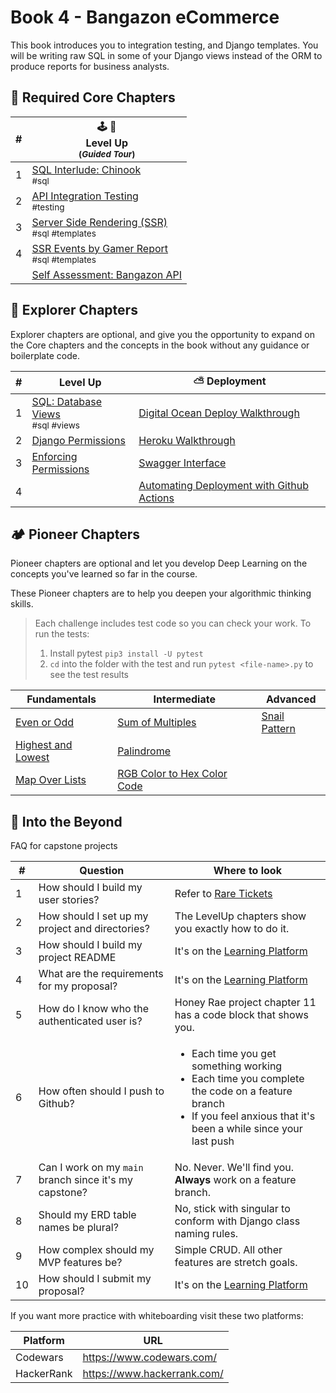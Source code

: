 # Book 4 - Bangazon eCommerce

This book introduces you to integration testing, and  Django templates. You will be writing raw SQL in some of your Django views instead of the ORM to produce reports for business analysts.

## 🍎 Required Core Chapters

| # | 🕹 🎲 <br/> Level Up <br/><sub>(_Guided Tour_)</sub> |
|--|--|
| 1 | [SQL Interlude: Chinook](./chapters/CHINOOK.md) <br/> <sub style="font-size:0.85rem;">#sql</sub> |
| 2 | [API Integration Testing](./chapters/TESTING.md) <br/> <sub style="font-size:0.85rem;">#testing</sub> |
| 3 | [Server Side Rendering (SSR)](./chapters/DJANGO_TEMPLATES.md) <br/> <sub style="font-size:0.85rem;">#sql #templates</sub> |
| 4 | [SSR Events by Gamer Report](./chapters/LU_EVENTS_BY_GAMER.md) <br/> <sub style="font-size:0.85rem;">#sql #templates</sub> |
| | [Self Assessment: Bangazon API](./chapters/BANG_SETUP.md) |

## 🧭 Explorer Chapters

Explorer chapters are optional, and give you the opportunity to expand on the Core chapters and the concepts in the book without any guidance or boilerplate code.

| # | Level Up | ⛅️ Deployment |
|--|--|--|
| 1 | [SQL: Database Views](./chapters/DB_VIEWS.md) <br/> <sub style="font-size:0.85rem;">#sql #views</sub> |[Digital Ocean Deploy Walkthrough](./chapters/DEPLOY_DJANGO_01.md) |
| 2 | [Django Permissions](./chapters/DJANGO_PERMISSIONS.md) | [Heroku Walkthrough](./chapters/HEROKU_DEPLOYMENT.md) |
| 3 | [Enforcing Permissions](./chapters/DJANGO_ENFORCING_PERMISSIONS.md) | [Swagger Interface](./chapters/SWAGGER.md) |
| 4 |  | [Automating Deployment with Github Actions](./chapters/GITHUB_ACTIONS.md) |

## 🏕 Pioneer Chapters

Pioneer chapters are optional and let you develop Deep Learning on the concepts you've learned so far in the course.

These Pioneer chapters are to help you deepen your algorithmic thinking skills.

> Each challenge includes test code so you can check your work. To run the tests:
>    1. Install pytest `pip3 install -U pytest`
>    2. `cd` into the folder with the test and run `pytest <file-name>.py` to see the test results

| Fundamentals | Intermediate | Advanced |
|--|--|--|
[Even or Odd](./whiteboarding/problems/even_or_odd.md)  | [Sum of Multiples](./whiteboarding/problems/add_multiples_of_3_5.md) | [Snail Pattern](./whiteboarding/problems/snail_pattern.md)
[Highest and Lowest](./whiteboarding/problems/highest_and_lowest.md) | [Palindrome](./whiteboarding/problems/palindrome.md)
[Map Over Lists](./whiteboarding/problems/map_over_list.md) | [RGB Color to Hex Color Code](./whiteboarding/problems/rgb_to_hex.md)

## 🚀 Into the Beyond

FAQ for capstone projects

| # | Question | Where to look |
|---|---|---|
| 1 | How should I build my user stories? | Refer to [Rare Tickets](https://github.com/nss-group-projects/rare-client/issues) |
| 2 | How should I set up my project and directories? | The LevelUp chapters show you exactly how to do it. |
| 3 | How should I build my project README | It's on the [Learning Platform](https://learning.nss.team/) |
| 4 | What are the requirements for my proposal? | It's on the [Learning Platform](https://learning.nss.team/) |
| 5 | How do I know who the authenticated user is? | Honey Rae project chapter 11 has a code block that shows you. |
| 6 | How often should I push to Github? | <ul><li>Each time you get something working</li><li>Each time you complete the code on a feature branch</li><li>If you feel anxious that it's been a while since your last push</li></ul>  |
| 7 | Can I work on my `main` branch since it's my capstone? | No. Never. We'll find you. **Always** work on a feature branch. |
| 8 | Should my ERD table names be plural? | No, stick with singular to conform with Django class naming rules. |
| 9 | How complex should my MVP features be? | Simple CRUD. All other features are stretch goals. |
| 10 | How should I submit my proposal? | It's on the [Learning Platform](https://learning.nss.team/) |


If you want more practice with whiteboarding visit these two platforms:

| Platform| URL|
|---|---|
| Codewars | https://www.codewars.com/ |
| HackerRank  | https://www.hackerrank.com/ |

